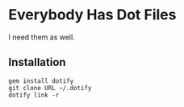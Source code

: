 # Everybody Has Dot Files
I need them as well.

## Installation

    gem install dotify
    git clone URL ~/.dotify
    dotify link -r

